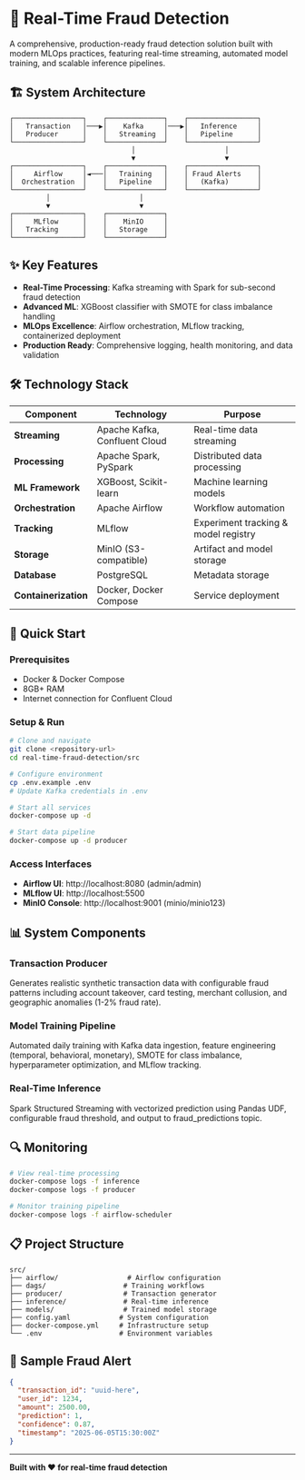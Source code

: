 # 🚨 Real-Time Fraud Detection

A comprehensive, production-ready fraud detection solution built with modern MLOps practices, featuring real-time streaming, automated model training, and scalable inference pipelines.

## 🏗️ **System Architecture**

```
┌─────────────────┐    ┌──────────────┐    ┌─────────────────┐
│   Transaction   │───▶│    Kafka     │───▶│   Inference     │
│   Producer      │    │   Streaming  │    │   Pipeline      │
└─────────────────┘    └──────────────┘    └─────────────────┘
                              │                      │
                              ▼                      ▼
┌─────────────────┐    ┌──────────────┐    ┌─────────────────┐
│     Airflow     │◄───│   Training   │    │ Fraud Alerts    │
│  Orchestration  │    │   Pipeline   │    │   (Kafka)       │
└─────────────────┘    └──────────────┘    └─────────────────┘
         │                      │
         ▼                      ▼
┌─────────────────┐    ┌──────────────┐
│     MLflow      │    │    MinIO     │
│   Tracking      │    │   Storage    │
└─────────────────┘    └──────────────┘
```

## ✨ **Key Features**

- **Real-Time Processing**: Kafka streaming with Spark for sub-second fraud detection
- **Advanced ML**: XGBoost classifier with SMOTE for class imbalance handling
- **MLOps Excellence**: Airflow orchestration, MLflow tracking, containerized deployment
- **Production Ready**: Comprehensive logging, health monitoring, and data validation

## 🛠️ **Technology Stack**

| Component | Technology | Purpose |
|-----------|------------|---------|
| **Streaming** | Apache Kafka, Confluent Cloud | Real-time data streaming |
| **Processing** | Apache Spark, PySpark | Distributed data processing |
| **ML Framework** | XGBoost, Scikit-learn | Machine learning models |
| **Orchestration** | Apache Airflow | Workflow automation |
| **Tracking** | MLflow | Experiment tracking & model registry |
| **Storage** | MinIO (S3-compatible) | Artifact and model storage |
| **Database** | PostgreSQL | Metadata storage |
| **Containerization** | Docker, Docker Compose | Service deployment |

## 🚀 **Quick Start**

### **Prerequisites**
- Docker & Docker Compose
- 8GB+ RAM
- Internet connection for Confluent Cloud

### **Setup & Run**
```bash
# Clone and navigate
git clone <repository-url>
cd real-time-fraud-detection/src

# Configure environment
cp .env.example .env
# Update Kafka credentials in .env

# Start all services
docker-compose up -d

# Start data pipeline
docker-compose up -d producer
```

### **Access Interfaces**
- **Airflow UI**: http://localhost:8080 (admin/admin)
- **MLflow UI**: http://localhost:5500
- **MinIO Console**: http://localhost:9001 (minio/minio123)

## 📊 **System Components**

### **Transaction Producer**
Generates realistic synthetic transaction data with configurable fraud patterns including account takeover, card testing, merchant collusion, and geographic anomalies (1-2% fraud rate).

### **Model Training Pipeline**
Automated daily training with Kafka data ingestion, feature engineering (temporal, behavioral, monetary), SMOTE for class imbalance, hyperparameter optimization, and MLflow tracking.

### **Real-Time Inference**
Spark Structured Streaming with vectorized prediction using Pandas UDF, configurable fraud threshold, and output to fraud_predictions topic.

## 🔍 **Monitoring**

```bash
# View real-time processing
docker-compose logs -f inference
docker-compose logs -f producer

# Monitor training pipeline
docker-compose logs -f airflow-scheduler
```

## 📋 **Project Structure**

```
src/
├── airflow/                 # Airflow configuration
├── dags/                   # Training workflows
├── producer/               # Transaction generator
├── inference/              # Real-time inference
├── models/                 # Trained model storage
├── config.yaml            # System configuration
├── docker-compose.yml     # Infrastructure setup
└── .env                   # Environment variables
```

## 🚨 **Sample Fraud Alert**

```json
{
  "transaction_id": "uuid-here",
  "user_id": 1234,
  "amount": 2500.00,
  "prediction": 1,
  "confidence": 0.87,
  "timestamp": "2025-06-05T15:30:00Z"
}
```

---

**Built with ❤️ for real-time fraud detection**